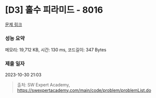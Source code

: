 # [D3] 홀수 피라미드 - 8016 

[문제 링크](https://swexpertacademy.com/main/code/problem/problemDetail.do?contestProbId=AWvzGUKKPVwDFASy) 

### 성능 요약

메모리: 19,712 KB, 시간: 130 ms, 코드길이: 347 Bytes

### 제출 일자

2023-10-30 21:03



> 출처: SW Expert Academy, https://swexpertacademy.com/main/code/problem/problemList.do